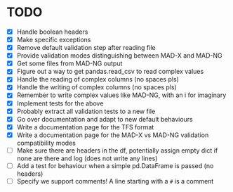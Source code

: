 # TODO

- [x] Handle boolean headers
- [x] Make specific exceptions
- [x] Remove default validation step after reading file
- [x] Provide validation modes distinguishing between MAD-X and MAD-NG
- [x] Get some files from MAD-NG output
- [x] Figure out a way to get pandas.read_csv to read complex values
- [x] Handle the reading of complex columns (no spaces pls)
- [x] Handle the writing of complex columns (no spaces pls)
- [x] Remember to write complex values like MAD-NG, with an i for imaginary
- [x] Implement tests for the above
- [x] Probably extract all validation tests to a new file
- [x] Go over documentation and adapt to new default behaviours
- [x] Write a documentation page for the TFS format
- [x] Write a documentation page for the MAD-X vs MAD-NG validation compatibility modes
- [ ] Make sure there are headers in the df, potentially assign empty dict if none are there and log (does not write any lines)
- [ ] Add a test for behaviour when a simple pd.DataFrame is passed (no headers)
- [ ] Specify we support comments! A line starting with a `#` is a comment
